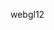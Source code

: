 <!--
 * @Description:
 * @Version: 2.0
 * @Author: yangsen
 * @Date: 2022-02-20 16:16:58
 * @LastEditors: yangsen
 * @LastEditTime: 2022-02-20 20:12:17
-->

webgl12
